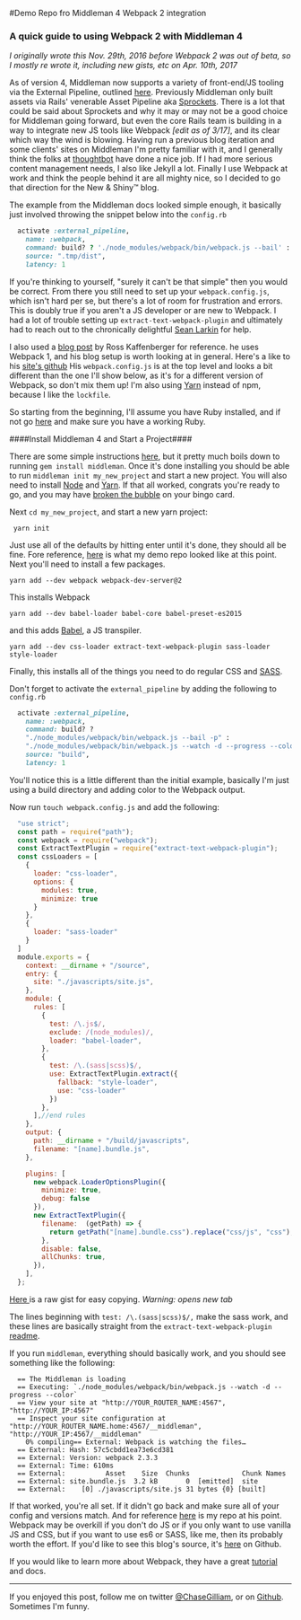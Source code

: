 #Demo Repo fro Middleman 4 Webpack 2 integration

### A quick guide to using Webpack 2 with Middleman 4

*I originally wrote this Nov. 29th, 2016 before Webpack 2 was out of beta, so I
mostly re wrote it, including new gists, etc on Apr. 10th, 2017*

As of version 4, Middleman now supports a variety of front-end/JS tooling via
the External Pipeline, outlined [here](https://middlemanapp.com/advanced/external-pipeline/). Previously Middleman only built assets via Rails' venerable Asset Pipeline aka [Sprockets](https://github.com/rails/sprockets-rails). There is a lot that could
be said about Sprockets and why it may or may not be a good choice for Middleman
going forward, but even the core Rails team is building in a way to integrate new
JS tools like Webpack *[edit as of 3/17]*, and its clear which way the wind is
blowing. Having run a previous blog iteration and some clients' sites on
Middleman I'm pretty familiar with it, and I generally think the folks at
[thoughtbot](https://thoughtbot.com/) have done a nice job. If I had more
serious content management needs, I also like Jekyll a lot. Finally I use Webpack
at work and think the people behind it are all mighty nice, so I decided to go
that direction for the New & Shiny™ blog.

The example from the Middleman docs looked simple enough, it basically just
involved throwing the snippet below into the `config.rb`

```ruby
  activate :external_pipeline,
    name: :webpack,
    command: build? ? './node_modules/webpack/bin/webpack.js --bail' : './node_modules/webpack/bin/webpack.js --watch -d',
    source: ".tmp/dist",
    latency: 1
```


If you're thinking to yourself, "surely it can't be that simple" then you would
be correct. From there you still need to set up your `webpack.config.js`, which
isn't hard per se, but there's a lot of room for frustration and errors. This is
doubly true if you aren't a JS developer or are new to Webpack. I had a lot of
trouble setting up `extract-text-webpack-plugin` and ultimately had to reach
out to the chronically delightful [Sean Larkin](https://twitter.com/TheLarkInn)
for help.

I also used a [blog post](https://rossta.net/blog/using-webpack-with-middleman.html) by Ross Kaffenberger for reference. he uses Webpack 1, and his blog setup is worth
looking at in general. Here's a like to his [site's github](https://github.com/rossta/rossta.github.com) His `webpack.config.js` is
at the top level and looks a bit different than the one I'll show below, as it's
for a different version of Webpack, so don't mix them up! I'm also using [Yarn](https://yarnpkg.com/en/) instead of npm, because I like the `lockfile`.

So starting from the beginning, I'll assume you have Ruby installed, and if not
go [here](https://www.ruby-lang.org/en/documentation/installation/) and make
sure you have a working Ruby.

####Install Middleman 4 and Start a Project####

There are some simple instructions [here](https://middlemanapp.com/basics/install/),
but it pretty much boils down to running `gem install middleman`. Once it's done
installing you should be able to run `middleman init my_new_project` and start a
new project. You will also need to install [Node](https://nodejs.org/en/download/)
and [Yarn](https://yarnpkg.com/en/docs/install). If that all worked, congrats
you're ready to go, and you may have [broken the bubble](https://en.wikipedia.org/wiki/Bingo_(U.S.)#Terminology) on your bingo card.

Next `cd my_new_project`, and start a new yarn project:

` yarn init`

Just use all of the defaults by hitting enter until it's done, they should all
be fine. Fore reference, [here](https://github.com/Ch4s3/webpack_middleman_blog_sample/tree/435f3a88352d9b2a804254c3d9c7a0be38e76302) is what my demo repo looked like at this point. Next you'll need to
install a few packages.

`yarn add --dev webpack webpack-dev-server@2`

This installs Webpack

`yarn add --dev babel-loader babel-core babel-preset-es2015`

and this adds [Babel](https://babeljs.io/), a JS transpiler.

`yarn add --dev css-loader extract-text-webpack-plugin sass-loader style-loader`

Finally, this installs all of the things you need to do regular CSS and [SASS](http://sass-lang.com/).

Don't forget to activate the `external_pipeline` by adding the following to `config.rb`

```ruby
  activate :external_pipeline,
    name: :webpack,
    command: build? ?
    "./node_modules/webpack/bin/webpack.js --bail -p" :
    "./node_modules/webpack/bin/webpack.js --watch -d --progress --color",
    source: "build",
    latency: 1
```

You'll notice this is a little different than the initial example, basically I'm
just using a build directory and adding color to the Webpack output.

Now run `touch webpack.config.js` and add the following:

```javascript
  "use strict";
  const path = require("path");
  const webpack = require("webpack");
  const ExtractTextPlugin = require("extract-text-webpack-plugin");
  const cssLoaders = [
    {
      loader: "css-loader",
      options: {
        modules: true,
        minimize: true
      }
    },
    {
      loader: "sass-loader"
    }
  ]
  module.exports = {
    context: __dirname + "/source",
    entry: {
      site: "./javascripts/site.js",
    },
    module: {
      rules: [
        {
          test: /\.js$/,
          exclude: /(node_modules)/,
          loader: "babel-loader",
        },
        {
          test: /\.(sass|scss)$/,
          use: ExtractTextPlugin.extract({
            fallback: "style-loader",
            use: "css-loader"
          })
        },
      ],//end rules
    },
    output: {
      path: __dirname + "/build/javascripts",
      filename: "[name].bundle.js",
    },

    plugins: [
      new webpack.LoaderOptionsPlugin({
        minimize: true,
        debug: false
      }),
      new ExtractTextPlugin({
        filename:  (getPath) => {
          return getPath("[name].bundle.css").replace("css/js", "css");
        },
        disable: false,
        allChunks: true,
      }),
    ],
  };
```
<a href="https://gist.githubusercontent.com/Ch4s3/cdb399bf439bc85ce9b735e005b66686/raw/76af0fbb0ec1bd0ba76e0f1b6b5d5e42f911c7a2/demo_webpack.config.js" target="_blank">Here
</a> is a raw gist for easy copying. *Warning: opens new tab*

The lines beginning with `test: /\.(sass|scss)$/,` make the sass work, and these lines are basically straight from the `extract-text-webpack-plugin` [readme](https://github.com/webpack-contrib/extract-text-webpack-plugin/tree/v2.1.0).

If you run `middleman`, everything should basically work, and you should see
something like the following:

```
  == The Middleman is loading
  == Executing: `./node_modules/webpack/bin/webpack.js --watch -d --progress --color`
  == View your site at "http://YOUR_ROUTER_NAME:4567", "http://YOUR_IP:4567"
  == Inspect your site configuration at "http://YOUR_ROUTER_NAME.home:4567/__middleman", "http://YOUR_IP:4567/__middleman"
    0% compiling== External: Webpack is watching the files…
  == External: Hash: 57c5cbdd1ea73e6cd381
  == External: Version: webpack 2.3.3
  == External: Time: 610ms
  == External:          Asset    Size  Chunks             Chunk Names
  == External: site.bundle.js  3.2 kB       0  [emitted]  site
  == External:    [0] ./javascripts/site.js 31 bytes {0} [built]
```

If that worked, you're all set. If it didn't go back and make sure all of your
config and versions match. And for reference [here](https://github.com/Ch4s3/webpack_middleman_blog_sample/tree/4d735620f8f78da12005703131be3eaf655dc4f3) is my repo at his point. Webpack may be overkill if you don't do JS or
if you only want to use vanilla JS and CSS, but if you want to use es6 or SASS,
like me, then its probably worth the effort. If you'd like to see this blog's
source, it's [here](https://github.com/Ch4s3/-pursu.es) on Github.

If you would like to learn more about Webpack, they have a great [tutorial](https://webpack.js.org/guides/get-started/) and docs.

---
If you enjoyed this post, follow me on twitter [@ChaseGilliam](https://twitter.com/ChaseGilliam),
or on [Github](https://github.com/Ch4s3). Sometimes I'm funny.
